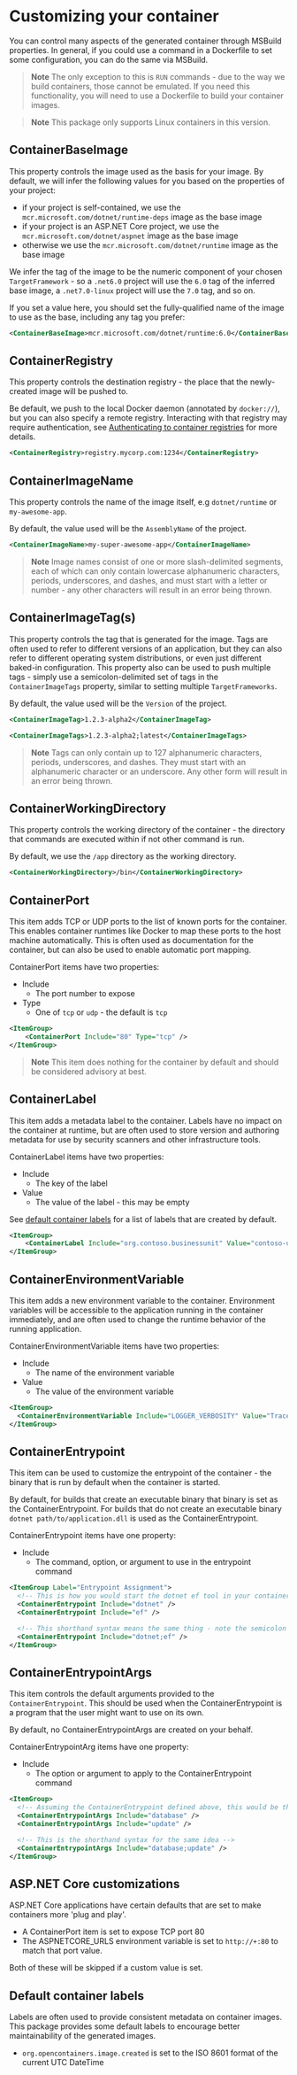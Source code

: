 # Customizing your container

You can control many aspects of the generated container through MSBuild properties. In general, if you could use a command in a Dockerfile to set some configuration, you can do the same via MSBuild.

> **Note**
> The only exception to this is `RUN` commands - due to the way we build containers, those cannot be emulated. If you need this functionality, you will need to use a Dockerfile to build your container images.

> **Note**
> This package only supports Linux containers in this version.

## ContainerBaseImage

This property controls the image used as the basis for your image. By default, we will infer the following values for you based on the properties of your project:

* if your project is self-contained, we use the `mcr.microsoft.com/dotnet/runtime-deps` image as the base image
* if your project is an ASP.NET Core project, we use the `mcr.microsoft.com/dotnet/aspnet` image as the base image
* otherwise we use the `mcr.microsoft.com/dotnet/runtime` image as the base image

We infer the tag of the image to be the numeric component of your chosen `TargetFramework` - so a `.net6.0` project will use the `6.0` tag of the inferred base image, a `.net7.0-linux` project will use the `7.0` tag, and so on.

If you set a value here, you should set the fully-qualified name of the image to use as the base, including any tag you prefer:

```xml
<ContainerBaseImage>mcr.microsoft.com/dotnet/runtime:6.0</ContainerBaseImage>
```

## ContainerRegistry

This property controls the destination registry - the place that the newly-created image will be pushed to.

Be default, we push to the local Docker daemon (annotated by `docker://`), but you can also specify a remote registry. Interacting with that registry may require authentication, see [Authenticating to container registries](./RegistryAuthentication.md) for more details.

```xml
<ContainerRegistry>registry.mycorp.com:1234</ContainerRegistry>
```

## ContainerImageName

This property controls the name of the image itself, e.g `dotnet/runtime` or `my-awesome-app`.

By default, the value used will be the `AssemblyName` of the project.

```xml
<ContainerImageName>my-super-awesome-app</ContainerImageName>
```

> **Note**
> Image names consist of one or more slash-delimited segments, each of which can only contain lowercase alphanumeric characters, periods, underscores, and dashes, and must start with a letter or number - any other characters will result in an error being thrown.

## ContainerImageTag(s)

This property controls the tag that is generated for the image. Tags are often used to refer to different versions of an application, but they can also refer to different operating system distributions, or even just different baked-in configuration. This property also can be used to push multiple tags - simply use a semicolon-delimited set of tags in the `ContainerImageTags` property, similar to setting multiple `TargetFrameworks`.

By default, the value used will be the `Version` of the project.

```xml
<ContainerImageTag>1.2.3-alpha2</ContainerImageTag>
```

```xml
<ContainerImageTags>1.2.3-alpha2;latest</ContainerImageTags>
```

> **Note**
> Tags can only contain up to 127 alphanumeric characters, periods, underscores, and dashes. They must start with an alphanumeric character or an underscore. Any other form will result in an error being thrown.

## ContainerWorkingDirectory

This property controls the working directory of the container - the directory that commands are executed within if not other command is run.

By default, we use the `/app` directory as the working directory.

```xml
<ContainerWorkingDirectory>/bin</ContainerWorkingDirectory>
```

## ContainerPort

This item adds TCP or UDP ports to the list of known ports for the container. This enables container runtimes like Docker to map these ports to the host machine automatically. This is often used as documentation for the container, but can also be used to enable automatic port mapping.

ContainerPort items have two properties:

* Include
  * The port number to expose
* Type
  * One of `tcp` or `udp` - the default is `tcp`

```xml
<ItemGroup>
    <ContainerPort Include="80" Type="tcp" />
</ItemGroup>
```

> **Note**
> This item does nothing for the container by default and should be considered advisory at best.

## ContainerLabel

This item adds a metadata label to the container. Labels have no impact on the container at runtime, but are often used to store version and authoring metadata for use by security scanners and other infrastructure tools.

ContainerLabel items have two properties:

* Include
  * The key of the label
* Value
  * The value of the label - this may be empty

See [default container labels](#default-container-labels) for a list of labels that are created by default.

```xml
<ItemGroup>
    <ContainerLabel Include="org.contoso.businessunit" Value="contoso-university" />
</ItemGroup>
```

## ContainerEnvironmentVariable

This item adds a new environment variable to the container. Environment variables will be accessible to the application running in the container immediately, and are often used to change the runtime behavior of the running application.

ContainerEnvironmentVariable items have two properties:

* Include
  * The name of the environment variable
* Value
  * The value of the environment variable

```xml
<ItemGroup>
  <ContainerEnvironmentVariable Include="LOGGER_VERBOSITY" Value="Trace" />
</ItemGroup>
```

## ContainerEntrypoint

This item can be used to customize the entrypoint of the container - the binary that is run by default when the container is started.

By default, for builds that create an executable binary that binary is set as the ContainerEntrypoint. For builds that do not create an executable binary `dotnet path/to/application.dll` is used as the ContainerEntrypoint.

ContainerEntrypoint items have one property:

* Include
  * The command, option, or argument to use in the entrypoint command

```xml
<ItemGroup Label="Entrypoint Assignment">
  <!-- This is how you would start the dotnet ef tool in your container -->
  <ContainerEntrypoint Include="dotnet" />
  <ContainerEntrypoint Include="ef" />

  <!-- This shorthand syntax means the same thing - note the semicolon separating the tokens. -->
  <ContainerEntrypoint Include="dotnet;ef" />
</ItemGroup>
```

## ContainerEntrypointArgs

This item controls the default arguments provided to the `ContainerEntrypoint`. This should be used when the ContainerEntrypoint is a program that the user might want to use on its own.

By default, no ContainerEntrypointArgs are created on your behalf.

ContainerEntrypointArg items have one property:

* Include
  * The option or argument to apply to the ContainerEntrypoint command

```xml
<ItemGroup>
  <!-- Assuming the ContainerEntrypoint defined above, this would be the way to update the database by default, but let the user run a different EF command. -->
  <ContainerEntrypointArgs Include="database" />
  <ContainerEntrypointArgs Include="update" />

  <!-- This is the shorthand syntax for the same idea -->
  <ContainerEntrypointArgs Include="database;update" />
</ItemGroup>
```

## ASP.NET Core customizations

ASP.NET Core applications have certain defaults that are set to make containers more 'plug and play'.

* A ContainerPort item is set to expose TCP port 80
* The ASPNETCORE_URLS environment variable is set to `http://+:80` to match that port value.

Both of these will be skipped if a custom value is set.

## Default container labels

Labels are often used to provide consistent metadata on container images. This package provides some default labels to encourage better maintainability of the generated images.

* `org.opencontainers.image.created` is set to the ISO 8601 format of the current UTC DateTime
